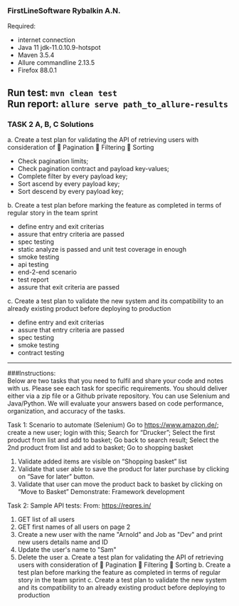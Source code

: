 ### FirstLineSoftware Rybalkin A.N.


Required: 
* internet connection
* Java 11 jdk-11.0.10.9-hotspot
* Maven 3.5.4
* Allure commandline 2.13.5
* Firefox 88.0.1

Run test:
```mvn clean test```  
Run report:
```allure serve path_to_allure-results```
---


### TASK 2 A, B, C Solutions
a. Create a test plan for validating the API of retrieving users with consideration of  Pagination  Filtering  Sorting 
* Check pagination limits;
* Check pagination contract and payload key-values;
* Complete filter by every payload key;
* Sort ascend by every payload key;
* Sort descend by every payload key;

b. Create a test plan before marking the feature as completed in terms of regular story in the team sprint 
* define entry and exit criterias
* assure that entry criteria are passed
* spec testing
* static analyze is passed and unit test coverage in enough
* smoke testing
* api testing
* end-2-end scenario
* test report
* assure that exit criteria are passed

c. Create a test plan to validate the new system and its compatibility to an already existing product before deploying to production
* define entry and exit criterias
* assure that entry criteria are passed
* spec testing
* smoke testing
* contract testing

---

###Instructions:  
Below are two tasks that you need to fulfil and share your code and notes with us. Please see each task for specific requirements. You should deliver either via a zip file or a Github private repository. You can use Selenium and Java/Python. We will evaluate your answers based on code performance, organization, and accuracy of the tasks.

Task 1: 
Scenario to automate (Selenium) 
Go to https://www.amazon.de/; 
create a new user;
login with this; 
Search for “Drucker”; 
Select the first product from list and add to basket; 
Go back to search result; 
Select the 2nd product from list and add to basket; 
Go to shopping basket 
1. Validate added items are visible on “Shopping basket” list  
2. Validate that user able to save the product for later purchase by clicking on “Save for  later”  button.
3. Validate that user can move the product back to basket by clicking on “Move to Basket”
Demonstrate: Framework development 

Task 2: 
Sample API tests: From: https://reqres.in/ 
1. GET list of all users 
2. GET first names of all users on page 2 
3. Create a new user with the name "Arnold" and Job as "Dev" and print new users details name and ID
4. Update the user's name to "Sam" 
5. Delete the user 
a. Create a test plan for validating the API of retrieving users with consideration of  Pagination  Filtering  Sorting 
b. Create a test plan before marking the feature as completed in terms of regular story in the team sprint 
c. Create a test plan to validate the new system and its compatibility to an already existing product before deploying to production
